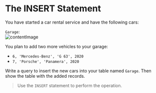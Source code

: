 # The INSERT Statement

You have started a car rental service and have the following cars:

`Garage`:  
![contentImage](https://api.sololearn.com/DownloadFile?id=4499)

You plan to add two more vehicles to your garage:
- `6, 'Mercedes-Benz', 'G 63', 2020`
- `7, 'Porsche', 'Panamera', 2020`

Write a query to insert the new cars into your table named `Garage`. Then show the table with the added records.

>Use the `INSERT` statement to perform the operation.